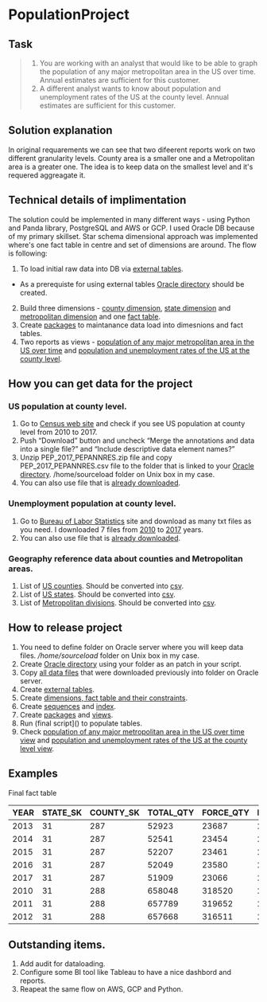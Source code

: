 # PopulationProject
## Task

>1) You are working with an analyst that would like to be able to graph the population of
any major metropolitan area in the US over time. Annual estimates are sufficient for this
customer.
>2) A different analyst wants to know about population and unemployment rates of the US
at the county level. Annual estimates are sufficient for this customer.

## Solution explanation
In original requarements we can see that two difeerent reports work on two different granularity levels.
County area is a smaller one and a Metropolitan area is a greater one.
The idea is to keep data on the smallest level and it's requered aggreagate it.

## Technical details of implimentation
The solution could be implemented in many different ways - using Python and Panda library, PostgreSQL and AWS or GCP.
I used Oracle DB because of my primary skillset.
Star schema dimensional approach was implemented where's one fact table in centre and set of dimensions are around.
The flow is following:
1. To load initial raw data into DB via [external tables](/External%20tables).
- As a prerequiste for using external tables [Oracle directory](/Directories/sourceload_dir.sql) should be created.
2. Build three dimensions - [county dimension](/Tables/dim_county.sql), [state dimension](/Tables/dim_state.sql) and [metropolitan dimension](Tables/dim_metropolitan.sql) and one [fact table](/Tables/fact_population.sql).
3. Create [packages](/Packages) to maintanance data load into dimesnions and fact tables.
4. Two reports as views - [population of any major metropolitan area in the US over time](/Views/total_population_by_metropolitan_view.sql) and [population and unemployment rates of the US
at the county level](/Views/total_unempoyed_by_county_view.sql).

## How you can get data for the project
### US population at county level.
1. Go to [Census web site](https://factfinder.census.gov/bkmk/table/1.0/en/PEP/2017/PEPANNRES/0100000US.05000.003) and check if you see US population at county level from 2010 to 2017.
2. Push “Download” button and uncheck “Merge the annotations and data into a single file?” and “Include descriptive data element names?”
3.	Unzip PEP_2017_PEPANNRES.zip file and copy PEP_2017_PEPANNRES.csv file to the folder that is linked to your [Oracle directory](/Directories/sourceload_dir.sql). /home/sourceload folder on Unix box in my case.
4. You can also use file that is [already downloaded](/Data%20files/Population.csv).

### Unemployment population at county level.
1. Go to [Bureau of Labor Statistics](https://www.bls.gov/lau/) site and download as many txt files as you need. I downloaded 7 files from [2010](https://www.bls.gov/lau/laucnty10.txt) to [2017](https://www.bls.gov/lau/laucnty17.txt) years.
2. You can also use file that is [already downloaded](/Data%20files/laucnty10.txt).

### Geography reference data about counties and Metropolitan areas.
1. List of [US counties](https://www2.census.gov/programs-surveys/popest/geographies/2017/all-geocodes-v2017.xlsx).
Should be converted into [csv](/Data%20files/County.csv).
2. List of [US states](https://www2.census.gov/programs-surveys/popest/geographies/2017/state-geocodes-v2017.xlsx).
Should be converted into [csv](/Data%20files/State.csv).
3. List of [Metropolitan divisions](https://www2.census.gov/programs-surveys/metro-micro/geographies/reference-files/2018/delineation-files/list1.xls).
Should be converted into [csv](/Data%20files/Metropolitan.csv).

## How to release project
1. You need to define folder on Oracle server where you will keep data files. _/home/sourceload_ folder on Unix box in my case.
2. Create [Oracle directory](/Directories/sourceload_dir.sql) using your folder as an patch in your script.
3. Copy [all data files](/Data%20files) that were downloaded previously into folder on Oracle server.
4. Create [external tables](/External%20tables).
5. Create [dimensions, fact table and their constraints](/Tables).
6. Create [sequences](/Sequences/sequences.sql) and [index](/Indexes).
7. Create [packages](/Packages) and [views](/Views).
8. Run (final script]() to populate tables.
9. Check [population of any major metropolitan area in the US over time view](/Views/total_population_by_metropolitan_view.sql) and [population and unemployment rates of the US
at the county level view](/Views/total_unempoyed_by_county_view.sql).

## Examples
Final fact table

| YEAR | STATE_SK | COUNTY_SK | TOTAL_QTY | FORCE_QTY | EMPLOYED_QTY | UNEMPLOYED_QTY | CREATED_ON | CREATED_BY |
| ---- | -------- | --------- | --------- | --------- | ------------ | -------------- | ---------- | ---------- |
| 2013 | 31 | 287 | 52923 | 23687 | 21822 | 1865 | 05-OCT-18 | Maximus |
| 2014 | 31 | 287 | 52541 | 23454 | 21752 | 1702 | 05-OCT-18 | Maximus |
| 2015 | 31 | 287 | 52207 | 23461 | 21900 | 1561 | 05-OCT-18 | Maximus |
| 2016 | 31 | 287 | 52049 | 23580 | 22089 | 1491 | 05-OCT-18 | Maximus |
| 2017 | 31 | 287 | 51909 | 23066 | 21966 | 1100 | 05-OCT-18 | Maximus |
| 2010 | 31 | 288 | 658048 |318520 |285627 | 32893 | 05-OCT-18 | Maximus |
| 2011 | 31 | 288 | 657789 |319652 | 289916 | 29736 | 05-OCT-18 | Maximus |
| 2012 | 31 | 288 | 657668 | 316511 | 293020 | 23491 | 05-OCT-18 | Maximus |




## Outstanding items.
1. Add audit for dataloading.
2. Configure some BI tool like Tableau to have a nice dashbord and reports.
3. Reapeat the same flow on AWS, GCP and Python.
